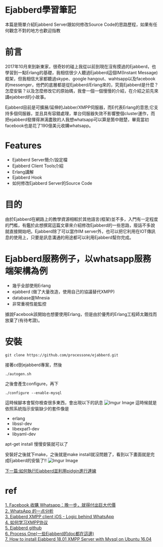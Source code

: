 # Ejabberd學習筆記
本篇是簡單介紹Ejabberd Server跟如何修改Source Code的思路歷程，如果有任何觀念不對的地方也歡迎指教
# 前言
2017年10月來到新東家，很奇妙的碰上我從以前到現在沒有摸過的Ejabberd，也學習到一點Erlang的基礎，我相信很少人聽過Ejabberd這個IM(Instant Message)框架，但我相信大家都聽過skype、google hangout、wahtsapp以及facebook的messenger，他們的底層都是從Ejabberd/Erlang來的，究竟Ejabberd是什麼？怎麼安裝？以及怎麼修改它的原始碼，我會一個一個慢慢的介紹，在介紹之前先來講ejabberd的小故事。  

Ejabberd目前是可擴展/延伸的Jabber/XMPP伺服器，而E代表Erlang的意思;它支持多個伺服器，並且具有容錯處理，單台伺服器失效不影響整個cluster運作，而把ejabberd發揮得淋漓盡致的人我想whatsapp可以算是箇中翹楚，畢竟當初facebook也是花了190億美元收購whatsapp。
# Features
* Ejabberd Server簡介/設定檔
* Ejabberd Client Tools介紹
* Erlang講解
* Ejabberd Hook
* 如何修改Ejabberd Server的Source Code

# 目的
由於Ejabberd在網路上的教學資源相較於其他語言(框架)並不多，入門有一定程度的門檻，有鑑於此想撰寫這篇文章來介紹修改Ejabberd的一些思路，廢話不多說就直接開始吧。Ejabberd除了可以當作IM server外，也可以把它利用在IOT傳訊息的使用上，只要是訊息溝通的用途都可以利用Ejabberd幫你完成。

# Ejabberd服務例子，以whatsapp服務端架構為例
* 幾乎全部使用Erlang
* ejabberd (做了大量改造，使用自己的協議替代XMPP)
* database是Mnesia
* 非常重視性能監控

據說Facebook該開始也想要使用Erlang，但是由於優秀的Erlang工程師太難找而放棄了(有待考證)。  

# 安裝
```
git clone https://github.com/processone/ejabberd.git
```
接著cd到ejabberd專案，然後
```
./autogen.sh
```
之後會產生configure，再下
```
./configure --enable-mysql
```
這時候腳本會幫你檢查很多東西，會出現以下的訊息
![Imgur Image](https://i.imgur.com/ZpGpcfK.png)
這時候就是依照系統指示安裝缺少的套件像是
* erlang
* libssl-dev
* libexpat1-dev
* libyaml-dev

apt-get install 慢慢安裝就可以了

安裝好之後就下make，之後就是make install就沒問題了，看到以下畫面就是完成Ejabberd的安裝了!!
![Imgur Image](https://i.imgur.com/CKsC6d0.png)

[下一篇:如何執行Ejabberd並利用pidgin進行連線](https://github.com/tmc4qn/Ejabberd-Learning/blob/master/1.%20執行Ejabberd與pidgin連線.md)

# ref
[1. Facebook 收購 Whatsapp：晚一步，就得付出巨大代價](http://technews.tw/2014/02/20/facebook-mobile-platform-strategy/)  
[2. WhatsApp 的一点分析](https://blog.caoyue.me/post/whatsapp-and-erlang)  
[3. Ejabberd XMPP client iOS - Logic behind WhatsApp](https://www.youtube.com/watch?v=Vb0t8WlgBVE)  
[4. 如何学习XMPP协议](https://www.jianshu.com/p/37296f6ef09f)  
[5. Ejabberd github](https://github.com/processone/ejabberd)  
[6. Process One(一些Ejabberd的doc都在這邊)](https://www.process-one.net/en/ejabberd/)  
[7. How to install Ejabberd 18.01 XMPP Server with Mysql on Ubuntu 16.04](https://medium.com/modern-sysadmin/how-to-install-ejabberd-18-01-xmpp-server-with-mysql-on-ubuntu-16-04-f0facededf2e)

